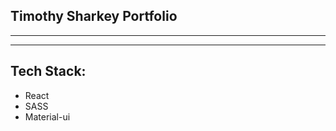 ## Timothy Sharkey Portfolio

---

<!-- [Deployed Site](https://tsharkey.tech) -->

---

## Tech Stack:

- React
- SASS
- Material-ui
